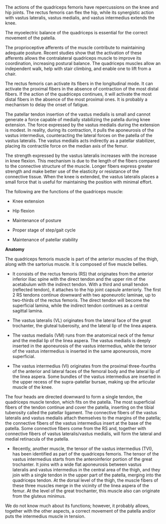 The actions of the quadriceps femoris have repercussions on the knee and hip joints. The rectus femoris can flex the hip, while its synergistic action with vastus lateralis, vastus medialis, and vastus intermedius extends the knee.

The myoelectric balance of the quadriceps is essential for the correct movement of the patella.

The proprioceptive afferents of the muscle contribute to maintaining adequate posture. Recent studies show that the activation of these afferents allows the contralateral quadriceps muscle to improve its coordination, increasing postural balance. The quadriceps muscles allow an independent walk, help with stair climbing, and enable one to lift from a chair.

The rectus femoris can activate its fibers in the longitudinal mode. It can activate the proximal fibers in the absence of contraction of the most distal fibers. If the action of the quadriceps continues, it will activate the most distal fibers in the absence of the most proximal ones. It is probably a mechanism to delay the onset of fatigue.

The patellar tendon insertion of the vastus medialis is small and cannot generate a force capable of medially stabilizing the patella during knee extension. The force expressed by the vastus medialis during the extension is modest. In reality, during its contraction, it pulls the aponeurosis of the vastus intermedius, counteracting the lateral forces on the patella of the vastus lateralis. The vastus medialis acts indirectly as a patellar stabilizer, placing its contractile force on the median axis of the femur.

The strength expressed by the vastus lateralis increases with the increase in knee flexion. This mechanism is due to the length of the fibers compared to the connective structure of the muscle. Longer fibers express greater strength and make better use of the elasticity or resistance of the connective tissue. When the knee is extended, the vastus lateralis places a small force that is useful for maintaining the position with minimal effort.

The following are the functions of the quadriceps muscle:

- Knee extension

- Hip flexion

- Maintenance of posture

- Proper stage of step/gait cycle

- Maintenance of patellar stability

**Anatomy**

The quadriceps femoris muscle is part of the anterior muscles of the thigh, along with the sartorius muscle. It is composed of five muscle bellies.

- It consists of the rectus femoris (RS) that originates from the anterior inferior iliac spine with the direct tendon and the upper rim of the acetabulum with the indirect tendon. With a third and small tendon (reflected tendon), it attaches to the hip joint capsule anteriorly. The first 2 RS tendons continue downward with two aponeurotic laminae, up to two-thirds of the rectus femoris. The direct tendon will become the superficial lamina, while the indirect tendon continues as a central sagittal lamina.

- The vastus lateralis (VL) originates from the lateral face of the great trochanter, the gluteal tuberosity, and the lateral lip of the linea aspera.

- The vastus medialis (VM) runs from the anatomical neck of the femur and the medial lip of the linea aspera. The vastus medialis is deeply inserted in the aponeurosis of the vastus intermedius, while the tensor of the vastus intermedius is inserted in the same aponeurosis, more superficial.

- The vastus intermedius (VI) originates from the proximal three-fourths of the anterior and lateral faces of the femoral body and the lateral lip of the linea aspera. Some bundles of the vastus intermedius are inserted in the upper recess of the supra-patellar bursae, making up the articular muscle of the knee.

The four heads are directed downward to form a single tendon, the quadriceps muscle tendon, which fits on the patella. The most superficial fibers of the tendon continue and cover the patella, inserting on the tibial tuberosity called the patellar ligament. The connective fibers of the vastus lateralis and vastus medialis attach themselves to the margins of the patella; the connective fibers of the vastus intermedius insert at the base of the patella. Some connective fibers come from the RS and, together with connective fibers of vastus lateralis/vastus medialis, will form the lateral and medial retinacula of the patella.

- Recently, another muscle, the tensor of the vastus intermedius (TVI), has been identified as part of the quadriceps femoris. The tensor of the vastus intermedius starts from the anteroinferior portion of the great trochanter. It joins with a wide flat aponeurosis between vastus lateralis and vastus intermedius in the central area of the thigh, and they join with a single tendon in the upper part of the patella, merging into the quadriceps tendon. At the dorsal level of the thigh, the muscle fibers of these three muscles merge in the vicinity of the linea aspera of the femur. At the level of the great trochanter, this muscle also can originate from the gluteus minimus.

We do not know much about its functions; however, it probably allows, together with the other aspects, a correct movement of the patella and/or puts the intermedius muscle in tension.